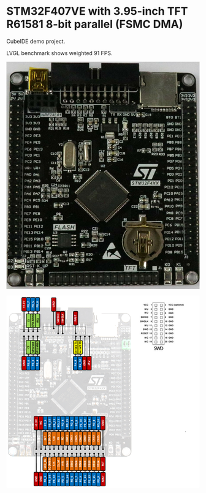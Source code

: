 # STM32F407VE with 3.95-inch TFT R61581 8-bit parallel (FSMC DMA)

CubeIDE demo project.

LVGL benchmark shows weighted 91 FPS.

![board](/Pictures/board.jpg)

![board](/Pictures/stm32f407vet6.png)